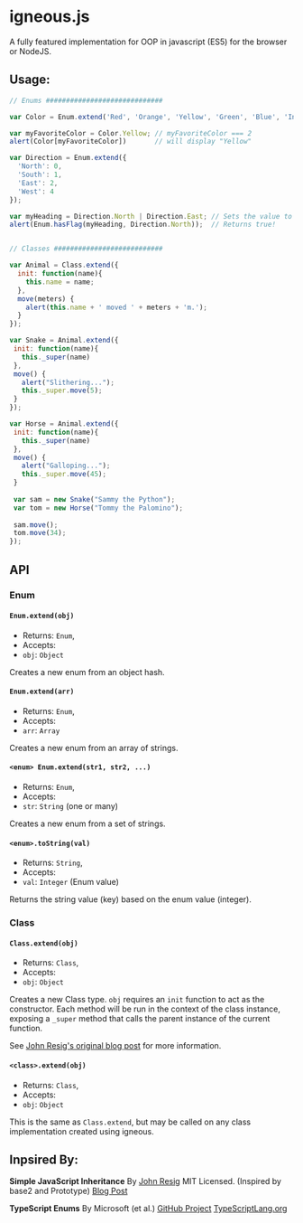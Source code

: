 # igneous.js

A fully featured implementation for OOP in javascript (ES5) for the browser or NodeJS.

## Usage:

```js
// Enums #############################

var Color = Enum.extend('Red', 'Orange', 'Yellow', 'Green', 'Blue', 'Indigo', 'Violet');

var myFavoriteColor = Color.Yellow; // myFavoriteColor === 2
alert(Color[myFavoriteColor])       // will display "Yellow"

var Direction = Enum.extend({
  'North': 0,
  'South': 1,
  'East': 2,
  'West': 4
});

var myHeading = Direction.North | Direction.East; // Sets the value to NorthEast
alert(Enum.hasFlag(myHeading, Direction.North));  // Returns true!


// Classes ###########################

var Animal = Class.extend({
  init: function(name){
    this.name = name;
  },
  move(meters) {
    alert(this.name + ' moved ' + meters + 'm.');
  }
});

var Snake = Animal.extend({
 init: function(name){
   this._super(name)
 },
 move() {
   alert("Slithering...");
   this._super.move(5);
 }
});

var Horse = Animal.extend({
 init: function(name){
   this._super(name)
 },
 move() {
   alert("Galloping...");
   this._super.move(45);
 }
 
 var sam = new Snake("Sammy the Python");
 var tom = new Horse("Tommy the Palomino");
 
 sam.move();
 tom.move(34);
});

```

## API

### Enum

#### `Enum.extend(obj)`
 - Returns: `Enum`,
 - Accepts: 
  - `obj`: `Object`
 
Creates a new enum from an object hash.

#### `Enum.extend(arr)`
 - Returns: `Enum`,
 - Accepts: 
  - `arr`: `Array`
 
Creates a new enum from an array of strings.

#### `<enum> Enum.extend(str1, str2, ...)`
 - Returns: `Enum`,
 - Accepts: 
  - `str`: `String` (one or many)
  
Creates a new enum from a set of strings.

#### `<enum>.toString(val)`
 - Returns: `String`,
 - Accepts: 
  - `val`: `Integer` (Enum value)
  
Returns the string value (key) based on the enum value (integer).

### Class

#### `Class.extend(obj)`
 - Returns: `Class`,
 - Accepts: 
  - `obj`: `Object`

Creates a new Class type. `obj` requires an `init` function to act as the constructor. 
Each method will be run in the context of the class instance, exposing a `_super` method that calls the parent instance of the current function.
 
See [John Resig's original blog post][2] for more information. 

#### `<class>.extend(obj)`
 - Returns: `Class`,
 - Accepts: 
  - `obj`: `Object`

This is the same as `Class.extend`, but may be called on any class implementation created using igneous.

## Inpsired By:

**Simple JavaScript Inheritance**
By [John Resig][1]
MIT Licensed.
(Inspired by base2 and Prototype)
[Blog Post][2]
 
**TypeScript Enums**
By Microsoft (et al.)
[GitHub Project][3]
[TypeScriptLang.org][4]

[1]: http://ejohn.org/
[2]: http://ejohn.org/blog/simple-javascript-inheritance/
[3]: https://github.com/Microsoft/TypeScript
[4]: http://www.typescriptlang.org/